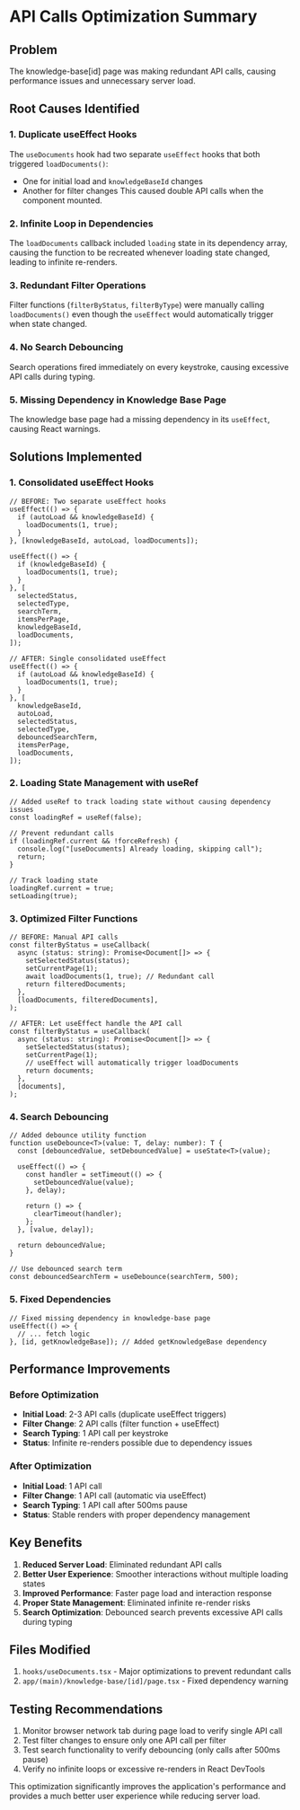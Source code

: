 # API Calls Optimization Summary

## Problem

The knowledge-base[id] page was making redundant API calls, causing performance issues and unnecessary server load.

## Root Causes Identified

### 1. Duplicate useEffect Hooks

The `useDocuments` hook had two separate `useEffect` hooks that both triggered `loadDocuments()`:

- One for initial load and `knowledgeBaseId` changes
- Another for filter changes
  This caused double API calls when the component mounted.

### 2. Infinite Loop in Dependencies

The `loadDocuments` callback included `loading` state in its dependency array, causing the function to be recreated whenever loading state changed, leading to infinite re-renders.

### 3. Redundant Filter Operations

Filter functions (`filterByStatus`, `filterByType`) were manually calling `loadDocuments()` even though the `useEffect` would automatically trigger when state changed.

### 4. No Search Debouncing

Search operations fired immediately on every keystroke, causing excessive API calls during typing.

### 5. Missing Dependency in Knowledge Base Page

The knowledge base page had a missing dependency in its `useEffect`, causing React warnings.

## Solutions Implemented

### 1. Consolidated useEffect Hooks

```tsx
// BEFORE: Two separate useEffect hooks
useEffect(() => {
  if (autoLoad && knowledgeBaseId) {
    loadDocuments(1, true);
  }
}, [knowledgeBaseId, autoLoad, loadDocuments]);

useEffect(() => {
  if (knowledgeBaseId) {
    loadDocuments(1, true);
  }
}, [
  selectedStatus,
  selectedType,
  searchTerm,
  itemsPerPage,
  knowledgeBaseId,
  loadDocuments,
]);

// AFTER: Single consolidated useEffect
useEffect(() => {
  if (autoLoad && knowledgeBaseId) {
    loadDocuments(1, true);
  }
}, [
  knowledgeBaseId,
  autoLoad,
  selectedStatus,
  selectedType,
  debouncedSearchTerm,
  itemsPerPage,
  loadDocuments,
]);
```

### 2. Loading State Management with useRef

```tsx
// Added useRef to track loading state without causing dependency issues
const loadingRef = useRef(false);

// Prevent redundant calls
if (loadingRef.current && !forceRefresh) {
  console.log("[useDocuments] Already loading, skipping call");
  return;
}

// Track loading state
loadingRef.current = true;
setLoading(true);
```

### 3. Optimized Filter Functions

```tsx
// BEFORE: Manual API calls
const filterByStatus = useCallback(
  async (status: string): Promise<Document[]> => {
    setSelectedStatus(status);
    setCurrentPage(1);
    await loadDocuments(1, true); // Redundant call
    return filteredDocuments;
  },
  [loadDocuments, filteredDocuments],
);

// AFTER: Let useEffect handle the API call
const filterByStatus = useCallback(
  async (status: string): Promise<Document[]> => {
    setSelectedStatus(status);
    setCurrentPage(1);
    // useEffect will automatically trigger loadDocuments
    return documents;
  },
  [documents],
);
```

### 4. Search Debouncing

```tsx
// Added debounce utility function
function useDebounce<T>(value: T, delay: number): T {
  const [debouncedValue, setDebouncedValue] = useState<T>(value);

  useEffect(() => {
    const handler = setTimeout(() => {
      setDebouncedValue(value);
    }, delay);

    return () => {
      clearTimeout(handler);
    };
  }, [value, delay]);

  return debouncedValue;
}

// Use debounced search term
const debouncedSearchTerm = useDebounce(searchTerm, 500);
```

### 5. Fixed Dependencies

```tsx
// Fixed missing dependency in knowledge-base page
useEffect(() => {
  // ... fetch logic
}, [id, getKnowledgeBase]); // Added getKnowledgeBase dependency
```

## Performance Improvements

### Before Optimization

- **Initial Load**: 2-3 API calls (duplicate useEffect triggers)
- **Filter Change**: 2 API calls (filter function + useEffect)
- **Search Typing**: 1 API call per keystroke
- **Status**: Infinite re-renders possible due to dependency issues

### After Optimization

- **Initial Load**: 1 API call
- **Filter Change**: 1 API call (automatic via useEffect)
- **Search Typing**: 1 API call after 500ms pause
- **Status**: Stable renders with proper dependency management

## Key Benefits

1. **Reduced Server Load**: Eliminated redundant API calls
2. **Better User Experience**: Smoother interactions without multiple loading states
3. **Improved Performance**: Faster page load and interaction response
4. **Proper State Management**: Eliminated infinite re-render risks
5. **Search Optimization**: Debounced search prevents excessive API calls during typing

## Files Modified

1. `hooks/useDocuments.tsx` - Major optimizations to prevent redundant calls
2. `app/(main)/knowledge-base/[id]/page.tsx` - Fixed dependency warning

## Testing Recommendations

1. Monitor browser network tab during page load to verify single API call
2. Test filter changes to ensure only one API call per filter
3. Test search functionality to verify debouncing (only calls after 500ms pause)
4. Verify no infinite loops or excessive re-renders in React DevTools

This optimization significantly improves the application's performance and provides a much better user experience while reducing server load.

